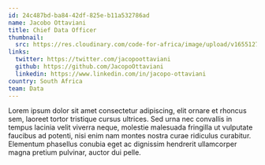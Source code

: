 ```yaml
---
id: 24c487bd-ba84-42df-825e-b11a532786ad
name: Jacobo Ottaviani
title: Chief Data Officer
thumbnail:
  src: https://res.cloudinary.com/code-for-africa/image/upload/v1655127335/codeforafrica/images/team/image_11_ch6dnb.jpg
links:
  twitter: https://twitter.com/jacopoottaviani
  github: https://github.com/JacopoOttaviani
  linkedin: https://www.linkedin.com/in/jacopo-ottaviani
country: South Africa
team: Data
---
```


Lorem ipsum dolor sit amet consectetur adipiscing, elit ornare et rhoncus sem, laoreet tortor tristique cursus ultrices. Sed urna nec convallis in tempus lacinia velit viverra neque, molestie malesuada fringilla ut vulputate faucibus ad potenti, nisi enim nam montes nostra curae ridiculus curabitur. Elementum phasellus conubia eget ac dignissim hendrerit ullamcorper magna pretium pulvinar, auctor dui pelle.
